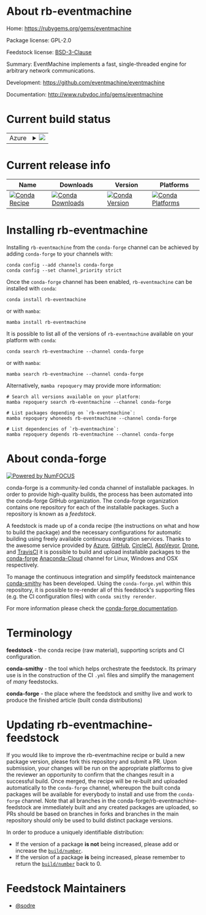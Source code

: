 About rb-eventmachine
=====================

Home: https://rubygems.org/gems/eventmachine

Package license: GPL-2.0

Feedstock license: [BSD-3-Clause](https://github.com/conda-forge/rb-eventmachine-feedstock/blob/master/LICENSE.txt)

Summary: EventMachine implements a fast, single-threaded engine for arbitrary network communications.

Development: https://github.com/eventmachine/eventmachine

Documentation: http://www.rubydoc.info/gems/eventmachine

Current build status
====================


<table>
    
  <tr>
    <td>Azure</td>
    <td>
      <details>
        <summary>
          <a href="https://dev.azure.com/conda-forge/feedstock-builds/_build/latest?definitionId=7589&branchName=master">
            <img src="https://dev.azure.com/conda-forge/feedstock-builds/_apis/build/status/rb-eventmachine-feedstock?branchName=master">
          </a>
        </summary>
        <table>
          <thead><tr><th>Variant</th><th>Status</th></tr></thead>
          <tbody><tr>
              <td>linux_64_openssl1.1.1ruby2.5</td>
              <td>
                <a href="https://dev.azure.com/conda-forge/feedstock-builds/_build/latest?definitionId=7589&branchName=master">
                  <img src="https://dev.azure.com/conda-forge/feedstock-builds/_apis/build/status/rb-eventmachine-feedstock?branchName=master&jobName=linux&configuration=linux_64_openssl1.1.1ruby2.5" alt="variant">
                </a>
              </td>
            </tr><tr>
              <td>linux_64_openssl1.1.1ruby2.6</td>
              <td>
                <a href="https://dev.azure.com/conda-forge/feedstock-builds/_build/latest?definitionId=7589&branchName=master">
                  <img src="https://dev.azure.com/conda-forge/feedstock-builds/_apis/build/status/rb-eventmachine-feedstock?branchName=master&jobName=linux&configuration=linux_64_openssl1.1.1ruby2.6" alt="variant">
                </a>
              </td>
            </tr><tr>
              <td>linux_64_openssl3ruby2.5</td>
              <td>
                <a href="https://dev.azure.com/conda-forge/feedstock-builds/_build/latest?definitionId=7589&branchName=master">
                  <img src="https://dev.azure.com/conda-forge/feedstock-builds/_apis/build/status/rb-eventmachine-feedstock?branchName=master&jobName=linux&configuration=linux_64_openssl3ruby2.5" alt="variant">
                </a>
              </td>
            </tr><tr>
              <td>linux_64_openssl3ruby2.6</td>
              <td>
                <a href="https://dev.azure.com/conda-forge/feedstock-builds/_build/latest?definitionId=7589&branchName=master">
                  <img src="https://dev.azure.com/conda-forge/feedstock-builds/_apis/build/status/rb-eventmachine-feedstock?branchName=master&jobName=linux&configuration=linux_64_openssl3ruby2.6" alt="variant">
                </a>
              </td>
            </tr><tr>
              <td>osx_64_openssl1.1.1ruby2.5</td>
              <td>
                <a href="https://dev.azure.com/conda-forge/feedstock-builds/_build/latest?definitionId=7589&branchName=master">
                  <img src="https://dev.azure.com/conda-forge/feedstock-builds/_apis/build/status/rb-eventmachine-feedstock?branchName=master&jobName=osx&configuration=osx_64_openssl1.1.1ruby2.5" alt="variant">
                </a>
              </td>
            </tr><tr>
              <td>osx_64_openssl1.1.1ruby2.6</td>
              <td>
                <a href="https://dev.azure.com/conda-forge/feedstock-builds/_build/latest?definitionId=7589&branchName=master">
                  <img src="https://dev.azure.com/conda-forge/feedstock-builds/_apis/build/status/rb-eventmachine-feedstock?branchName=master&jobName=osx&configuration=osx_64_openssl1.1.1ruby2.6" alt="variant">
                </a>
              </td>
            </tr><tr>
              <td>osx_64_openssl3ruby2.5</td>
              <td>
                <a href="https://dev.azure.com/conda-forge/feedstock-builds/_build/latest?definitionId=7589&branchName=master">
                  <img src="https://dev.azure.com/conda-forge/feedstock-builds/_apis/build/status/rb-eventmachine-feedstock?branchName=master&jobName=osx&configuration=osx_64_openssl3ruby2.5" alt="variant">
                </a>
              </td>
            </tr><tr>
              <td>osx_64_openssl3ruby2.6</td>
              <td>
                <a href="https://dev.azure.com/conda-forge/feedstock-builds/_build/latest?definitionId=7589&branchName=master">
                  <img src="https://dev.azure.com/conda-forge/feedstock-builds/_apis/build/status/rb-eventmachine-feedstock?branchName=master&jobName=osx&configuration=osx_64_openssl3ruby2.6" alt="variant">
                </a>
              </td>
            </tr>
          </tbody>
        </table>
      </details>
    </td>
  </tr>
</table>

Current release info
====================

| Name | Downloads | Version | Platforms |
| --- | --- | --- | --- |
| [![Conda Recipe](https://img.shields.io/badge/recipe-rb--eventmachine-green.svg)](https://anaconda.org/conda-forge/rb-eventmachine) | [![Conda Downloads](https://img.shields.io/conda/dn/conda-forge/rb-eventmachine.svg)](https://anaconda.org/conda-forge/rb-eventmachine) | [![Conda Version](https://img.shields.io/conda/vn/conda-forge/rb-eventmachine.svg)](https://anaconda.org/conda-forge/rb-eventmachine) | [![Conda Platforms](https://img.shields.io/conda/pn/conda-forge/rb-eventmachine.svg)](https://anaconda.org/conda-forge/rb-eventmachine) |

Installing rb-eventmachine
==========================

Installing `rb-eventmachine` from the `conda-forge` channel can be achieved by adding `conda-forge` to your channels with:

```
conda config --add channels conda-forge
conda config --set channel_priority strict
```

Once the `conda-forge` channel has been enabled, `rb-eventmachine` can be installed with `conda`:

```
conda install rb-eventmachine
```

or with `mamba`:

```
mamba install rb-eventmachine
```

It is possible to list all of the versions of `rb-eventmachine` available on your platform with `conda`:

```
conda search rb-eventmachine --channel conda-forge
```

or with `mamba`:

```
mamba search rb-eventmachine --channel conda-forge
```

Alternatively, `mamba repoquery` may provide more information:

```
# Search all versions available on your platform:
mamba repoquery search rb-eventmachine --channel conda-forge

# List packages depending on `rb-eventmachine`:
mamba repoquery whoneeds rb-eventmachine --channel conda-forge

# List dependencies of `rb-eventmachine`:
mamba repoquery depends rb-eventmachine --channel conda-forge
```


About conda-forge
=================

[![Powered by
NumFOCUS](https://img.shields.io/badge/powered%20by-NumFOCUS-orange.svg?style=flat&colorA=E1523D&colorB=007D8A)](https://numfocus.org)

conda-forge is a community-led conda channel of installable packages.
In order to provide high-quality builds, the process has been automated into the
conda-forge GitHub organization. The conda-forge organization contains one repository
for each of the installable packages. Such a repository is known as a *feedstock*.

A feedstock is made up of a conda recipe (the instructions on what and how to build
the package) and the necessary configurations for automatic building using freely
available continuous integration services. Thanks to the awesome service provided by
[Azure](https://azure.microsoft.com/en-us/services/devops/), [GitHub](https://github.com/),
[CircleCI](https://circleci.com/), [AppVeyor](https://www.appveyor.com/),
[Drone](https://cloud.drone.io/welcome), and [TravisCI](https://travis-ci.com/)
it is possible to build and upload installable packages to the
[conda-forge](https://anaconda.org/conda-forge) [Anaconda-Cloud](https://anaconda.org/)
channel for Linux, Windows and OSX respectively.

To manage the continuous integration and simplify feedstock maintenance
[conda-smithy](https://github.com/conda-forge/conda-smithy) has been developed.
Using the ``conda-forge.yml`` within this repository, it is possible to re-render all of
this feedstock's supporting files (e.g. the CI configuration files) with ``conda smithy rerender``.

For more information please check the [conda-forge documentation](https://conda-forge.org/docs/).

Terminology
===========

**feedstock** - the conda recipe (raw material), supporting scripts and CI configuration.

**conda-smithy** - the tool which helps orchestrate the feedstock.
                   Its primary use is in the construction of the CI ``.yml`` files
                   and simplify the management of *many* feedstocks.

**conda-forge** - the place where the feedstock and smithy live and work to
                  produce the finished article (built conda distributions)


Updating rb-eventmachine-feedstock
==================================

If you would like to improve the rb-eventmachine recipe or build a new
package version, please fork this repository and submit a PR. Upon submission,
your changes will be run on the appropriate platforms to give the reviewer an
opportunity to confirm that the changes result in a successful build. Once
merged, the recipe will be re-built and uploaded automatically to the
`conda-forge` channel, whereupon the built conda packages will be available for
everybody to install and use from the `conda-forge` channel.
Note that all branches in the conda-forge/rb-eventmachine-feedstock are
immediately built and any created packages are uploaded, so PRs should be based
on branches in forks and branches in the main repository should only be used to
build distinct package versions.

In order to produce a uniquely identifiable distribution:
 * If the version of a package **is not** being increased, please add or increase
   the [``build/number``](https://docs.conda.io/projects/conda-build/en/latest/resources/define-metadata.html#build-number-and-string).
 * If the version of a package **is** being increased, please remember to return
   the [``build/number``](https://docs.conda.io/projects/conda-build/en/latest/resources/define-metadata.html#build-number-and-string)
   back to 0.

Feedstock Maintainers
=====================

* [@sodre](https://github.com/sodre/)

